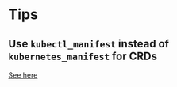 # Tips

## Use `kubectl_manifest` instead of `kubernetes_manifest` for CRDs

[See here](https://medium.com/@danieljimgarcia/dont-use-the-terraform-kubernetes-manifest-resource-6c7ff4fe629a)

